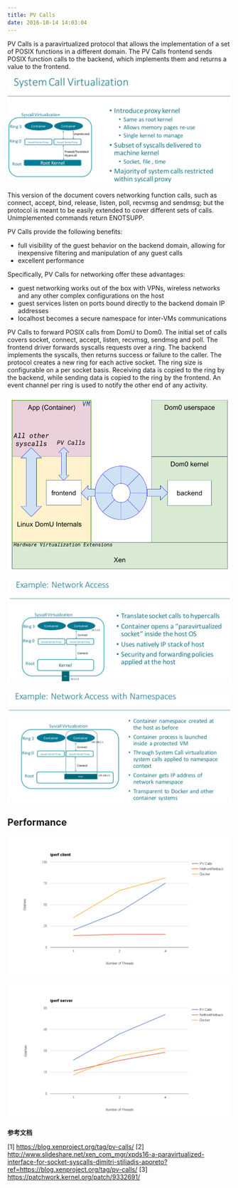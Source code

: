 ```yaml
---
title: PV Calls
date: 2016-10-14 14:03:04
---
```


PV Calls is a paravirtualized protocol that allows the implementation of
a set of POSIX functions in a different domain. The PV Calls frontend
sends POSIX function calls to the backend, which implements them and
returns a value to the frontend.

![1](/images/1-1.png)

This version of the document covers networking function calls, such as
connect, accept, bind, release, listen, poll, recvmsg and sendmsg; but
the protocol is meant to be easily extended to cover different sets of
calls. Unimplemented commands return ENOTSUPP.

PV Calls provide the following benefits:
* full visibility of the guest behavior on the backend domain, allowing
  for inexpensive filtering and manipulation of any guest calls
* excellent performance

Specifically, PV Calls for networking offer these advantages:
* guest networking works out of the box with VPNs, wireless networks and
  any other complex configurations on the host
* guest services listen on ports bound directly to the backend domain IP
  addresses
* localhost becomes a secure namespace for inter-VMs communications

PV Calls to forward POSIX calls from DomU to Dom0. The initial set of calls covers socket, connect, accept, listen, recvmsg, sendmsg and poll. The frontend driver forwards syscalls requests over a ring. The backend implements the syscalls, then returns success or failure to the caller. The protocol creates a new ring for each active socket. The ring size is configurable on a per socket basis. Receiving data is copied to the ring by the backend, while sending data is copied to the ring by the frontend. An event channel per ring is used to notify the other end of any activity. 

![](/images/14764251600989.png)

![2](/images/2-1.png)

![3](/images/3-1.png)

## Performance

![](/images/14764251844248.png)

![](/images/14764251911897.png)


**参考文档**

[1] https://blog.xenproject.org/tag/pv-calls/
[2] http://www.slideshare.net/xen_com_mgr/xpds16-a-paravirtualized-interface-for-socket-syscalls-dimitri-stiliadis-aporeto?ref=https://blog.xenproject.org/tag/pv-calls/
[3] https://patchwork.kernel.org/patch/9332691/

